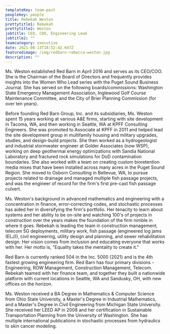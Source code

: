 ```yaml
---
templateKey: team-post
peoplekey: people
title: Rebekah Weston
prettytitle1: Rebekah
prettytitle2: Weston
jobtitle: CEO, COO, Engineering Lead
jobtitle2: ""
teamcategory: executive
date: 2021-08-13T18:52:42.647Z
featuredimage: /img/redbarn-rebecca-weston.jpg
description: ""
---
```

Ms. Weston established Red Barn in April 2016 and serves as its CEO/COO.  She is the Chairman of the Board of Directors and frequently provides insights into the Women Who Lead series with the Puget Sound Business Journal.  She has served on the following boards/commissions:  Washington State Emergency Management Association, Inglewood Golf Course Maintenance Committee, and the City of Brier Planning Commission (for over ten years).  

Before founding Red Barn Group, Inc. and its subsidiaries, Ms. Weston spent 15 years working at various A&E firms, starting with site development in Tacoma, WA, and then working in Seattle, WA at KPFF Consulting Engineers.  She was promoted to Associate at KPFF in 2011 and helped lead the site development group in multifamily housing and military upgrades, studies, and design-build projects.  She then worked as a hydrogeologist and industrial stormwater engineer at Golder Associates (now WSP), working on deep geothermal energy optimizations with Sandia National Laboratory and fractured rock simulations for DoD contamination boundaries.  She also worked with a team on creating custom bioretention media mixes that have been installed across many acres in the Puget Sound Region.   She moved to Osborn Consulting in Bellevue, WA, to pursue projects related to drainage and managed multiple fish passage projects, and was the engineer of record for the firm's first pre-cast fish passage culvert.  

Ms. Weston's background in advanced mathematics and engineering with a concentration in finance, error-correcting codes, and stochastic processes has aided her in diversifying the firm's portfolio.  Her tenacity to learn about systems and her ability to be on-site and watching 100's of projects in construction over the years makes the foundation of the firm nimble in where it goes.  Rebekah is leading the team in construction management, telecom 5G deployments, military work, fish passage (engineered log jams (ELJ)), civil engineering, utility design and planning, and sewer rehabilitation design.  Her vision comes from inclusion and educating everyone that works with her.  Her motto is, "Equality takes the mentality to create it."  

Red Barn is currently ranked 504 in the Inc. 5000 (2021) and is the 4th fastest growing engineering firm.  Red Barn has four primary divisions - Engineering, ROW Management, Construction Management, Telecom.  Rebekah teamed with her finance team, and together they built a nationwide platform with current locations in Seattle, WA and Sandusky, OH, with new offices on the horizon.

Ms. Weston received a BA Degree in Mathematics & Computer Science from Ohio State University, a Master's Degree in Industrial Mathematics, and a Master's Degree in Civil Engineering from Michigan State University.  She received her LEED AP in 2008 and her certification in Sustainable Transportation Planning from the University of Washington.  She has multiple international publications in stochastic processes from hydraulics to skin cancer modeling.